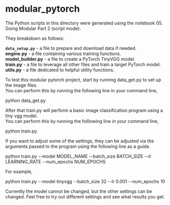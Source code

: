# modular_pytorch

The Python scripts in this directory were generated using the notebook 05. Going Modular Part 2 (script mode).

They breakdown as follows:

**`data_setup.py`** - a file to prepare and download data if needed.<br/>
**engine.py** - a file containing various training functions.<br/>
**model_builder.py** - a file to create a PyTorch TinyVGG model.<br/>
**train.py** - a file to leverage all other files and train a target PyTorch model.<br/>
**utils.py** - a file dedicated to helpful utility functions.

To test this modular pytorch project, start by running data_get.py to set up the image files.<br/>
You can perform this by running the following line in your command line,

python data_get.py

After that train.py will perform a basic image classification program using a tiny vgg model.<br/>
You can perform this by running the folllowing line in your command line,

python train.py

If you want to adjust some of the settings, they can be adjusted via the arguments passed to the program using the following line as a guide.

python train.py --model MODEL_NAME --batch_size BATCH_SIZE --lr LEARNING_RATE --num_epochs NUM_EPOCHS

For example,

python train.py --model tinyvgg --batch_size 32 --lr 0.001 --num_epochs 10

Currently the model cannot be changed, but the other settings can be changed. Feel free to try out different settings and see what results you get.
